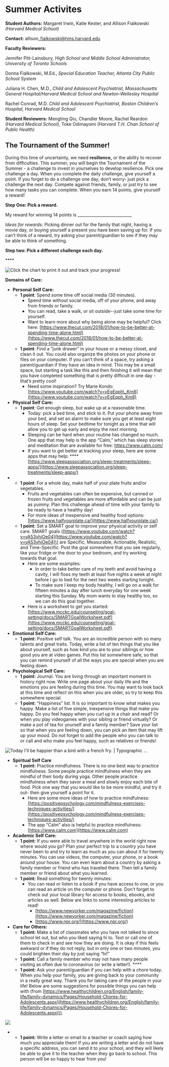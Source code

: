 # Summer Activites

**Student Authors:** Margaret Irwin, Katie Kester, and Allison Fialkowski _\(Harvard Medical School\)_

**Contact:** allison\_fialkowski@hms.harvard.edu

**Faculty Reviewers:** 

Jennifer Pitt-Lainsbury, _High School and Middle School Administrator, University of Toronto Schools_

Donna Fialkowski, M.Ed., _Special Education Teacher, Atlanta City Public School System_

Juliana H. Chen, M.D., _Child and Adolescent Psychiatrist, Massachusetts General Hospital/Harvard Medical School and Newton-Wellesley Hospital_

Rachel Conrad, M.D. _Child and Adolescent Psychiatrist, Boston Children’s Hospital, Harvard Medical School_

**Student Reviewers:** Mengting Qiu, Chandler Moore, Rachel Reardon _\(Harvard Medical School\),_ Toke Odimayomi _\(Harvard T.H. Chan School of Public Health\)_

## The Tournament of the Summer!

During this time of uncertainty, we need **resilience,**  or the ability to recover from difficulties. This summer, you will begin the Tournament of the Summer - a challenge to invest in yourselves to develop resilience. Pick one challenge a day.  When you complete the daily challenge, give yourself a point. If you forget to do a challenge one day, don’t worry- just pick a challenge the next day. Compete against friends, family, or just try to see how many tasks you can complete.  When you earn 14 points, give yourself a reward!

**Step One: Pick a reward.**

My reward for winning 14 points is \_\_\_\_\_\_\_\_\_\_\_\_\_\_\_\_\_\_\_\_\_\_\_\_\_\_\_

_Ideas for rewards:_ Picking dinner out for the family that night, having a movie day, or buying yourself a present you have been saving up for. If you can’t think of a reward, try asking your parent/guardian to see if they may be able to think of something.

**Step two: Pick a different challenge each day.**

\*\*\*\*

![Click the chart to print it out and track your progress!](https://lh5.googleusercontent.com/5hAM4kv4CTOZJNXQOfv8RTQOmp-O_xiKoxTUNLVHC0QWdeQe18TQCkRb8_D6g_j9cU9ZULw3qH0XXnJpJqtoB3iYntG1Hhy0Y0-s7cqWen2sQjIm6cN3XQ6vKjO7fVWoiI1UfKbZ)

**Domains of Care:** 

* **Personal Self Care:** 
  * **1 point**: Spend some time off social media \(30 minutes\). 
    * Spend time without social media, off of your phone, and away from friends or family. 
    * You can read, take a walk, or sit outside--just take some time for yourself.
    * Want to learn more about why being alone may be helpful? Click here: [https://www.thecut.com/2018/01/how-to-be-better-at-spending-time-alone.html](https://www.thecut.com/2018/01/how-to-be-better-at-spending-time-alone.html)
  * **1 point**: Find a “junk drawer” in your house or a messy closet, and clean it out. You could also organize the photos on your phone or files on your computer. If you can’t think of a space, try asking a parent/guardian if they have an idea in mind. This may be a small space, but starting a task like this and then finishing it will mean that you have completed something that is pretty difficult in one day - that’s pretty cool!
    * Need some inspiration? Try Marie Kondo: [https://www.youtube.com/watch?v=yEgEqph\_Km8](https://www.youtube.com/watch?v=yEgEqph_Km8)
* **Physical Self Care:** 
  * **1 point**: Get enough sleep, but wake up at a reasonable time. 
    * Today: pick a bed time, and stick to it. Put your phone away from your bed, and set an alarm to make sure you get at least eight hours of sleep. Set your bedtime for tonight as a time that will allow you to get up early and enjoy the next morning. 
    * Sleeping can be hard when your routine has changed so much. One app that may help is the app “Calm,” which has sleep stories and meditation that are available for free: https://www.calm.com/  
    * If you want to get better at tracking your sleep, here are some apps that may help: ****[https://www.sleepassociation.org/sleep-treatments/sleep-apps/](https://www.sleepassociation.org/sleep-treatments/sleep-apps/)
* * **1 point**: For a whole day, make half of your plate fruits and/or vegetables. 
    * Fruits and vegetables can often be expensive, but canned or frozen fruits and vegetables are more affordable and can be just as yummy. Plan this challenge ahead of time with your family to be ready to have a healthy day! 
    * For more ideas of inexpensive and healthy food options: [https://www.halfyourplate.ca/](https://www.halfyourplate.ca/)
  * **1 point**: Set a SMART goal to improve your physical activity or self care. SMART goals \([https://www.youtube.com/watch?v=yA53yhiOe04](https://www.youtube.com/watch?v=yA53yhiOe04)\) are Specific, Measurable, Actionable, Realistic, and Time-Specific. Post the goal somewhere that you see regularly, like your fridge or the door to your bedroom, and try working towards that goal. 
    * Here are some examples: 
      * In order to take better care of my teeth and avoid having a cavity, I will floss my teeth at least five nights a week at night before I go to bed for the next two weeks starting tonight.  
      * To make sure I keep my body healthy, I will go on a walk for fifteen minutes a day after lunch everyday for one week starting this Sunday. My mom wants to stay healthy too, so we can do this goal together.
    * Here is a worksheet to get you started: [https://www.mcckc.edu/counseling/goal-setting/docs/SMARTGoalWorksheet.pdf](https://www.mcckc.edu/counseling/goal-setting/docs/SMARTGoalWorksheet.pdf)
* **Emotional Self Care:**
  * **1 point:** Positive self talk. You are an incredible person with so many talents and great traits. Today, write a list of ten things that you like about yourself, such as how kind you are to your siblings or how good you are at video games. Put this list somewhere safe, so that you can remind yourself of all the ways you are special when you are feeling down. 
* **Psychological Self Care:** 
  * **1 point:** Journal. You are living through an important moment in history right now. Write one page about your daily life and the emotions you are feeling during this time. You may want to look back at this time and reflect on this when you are older, so try to keep this somewhere special. 
  * **1 point:** “Happiness” list. It is so important to know what makes you happy. Make a list of five simple, inexpensive things that make you happy. Do you feel happy when you curl up in a chair and read? Or when you play videogames with your sibling or friend virtually? Or make a pot of tea for yourself and a family member? Save your list so that when you are feeling down, you can pick an item that may lift up your mood. Do not forget to add the people who you can talk to or call and who make you feel happy, such as relatives or friends! 

![Today I&apos;ll be happier than a bird with a french fry. \| Typographic ...](https://lh5.googleusercontent.com/ZGcA0-y3EI9q4PWi93PpEYI8kIxsOTJ1QaaJPe8rVfB7mknBNO4wtz8WNk1plGbklUj19w6FT7PfoJ4EivKlBoXjNzdwaMOWgaIuV0AcUqQnLX7LpAx9XnJpM_3ofz8-Iu4Xwad8)

* **Spiritual Self Care** 
  * **1 point:** Practice mindfulness. There is no one best way to practice mindfulness. Some people practice mindfulness when they are mindful of their body during yoga. Other people practice mindfulness when they savor a meal and slowly enjoy each bite of food. Pick one way that you would like to be more mindful, and try it out- then give yourself a point for it. 
    * Here are some more ideas of how to practice mindfulness: [https://positivepsychology.com/mindfulness-exercises-techniques-activities/](https://positivepsychology.com/mindfulness-exercises-techniques-activities/)
    * The app “Calm” also is helpful to practice mindfulness: [https://www.calm.com](https://www.calm.com) 
* **Academic Self Care:** 
  * **1 point:** If you were able to travel anywhere in the world right now where would you go? Plan your perfect trip to a country you have never been to and try to learn as much as you can about it for twenty minutes. You can use videos, the computer, your phone, or a book around your house. You can even learn about a country by asking a family member or friend who has traveled there. Then tell a family member or friend about what you learned. 
  * **1 point:** Read something for twenty minutes: 
    * You can read or listen to a book if you have access to one, or you can read an article on the computer or phone. Don’t forget to check out your local library for access to books, ebooks, and articles as well. Below are links to some interesting articles to read!
      * [https://www.newyorker.com/magazine/fiction](https://www.newyorker.com/magazine/fiction)
      * [https://www.npr.org/](https://www.npr.org/)
* **Care for Others:** 
  * **1 point:** Make a list of classmates who you have not talked to since school let out, but who you liked saying hi to. Text or call one of them to check in and see how they are doing. It is okay if this feels awkward or if they do not reply, but in only one or two minutes, you could brighten their day by just saying “hi!” 
  * **1 point:** Call a family member who may not have many people visiting as often due to coronavirus \(or write a letter!\). ****
  * **1 point:** Ask your parent/guardian if you can help with a chore today. When you help your family, you are giving back to your community in a really great way. Thank you for taking care of the people in your life! Below are some suggestions for possible things you can help with \(from [https://www.healthychildren.org/English/family-life/family-dynamics/Pages/Household-Chores-for-Adolescents.aspx](https://www.healthychildren.org/English/family-life/family-dynamics/Pages/Household-Chores-for-Adolescents.aspx)\).

![](https://lh3.googleusercontent.com/P6nBhHXTakWQl_bh0PqWsg5jWT66T9J_n6llgT0KMjhzfMci55qOgTYi0MCWFjjttCm_Mm0ryM8kzcZBBU5A_kG9rSC5hT3PEGSIKJqkZSmXwCB-dMhJ1OLc16RyDcvmsgNwie8S)

* * **1 point:** Write a letter or email to a teacher or coach saying how much you appreciate them! If you are writing a letter and do not have a specific address, you can send it to your school, and they will likely be able to give it to the teacher when they go back to school. This person will be so happy to hear from you!

